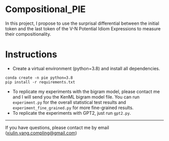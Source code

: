 # Compositional_PIE
In this project, I propose to use the surprisal differential between the initial token and the last token of the V-N Potential Idiom Expressions to measure their compositionality.

# Instructions
- Create a virtual environment (python=3.8) and install all dependencies.
```
conda create -n pie python=3.8
pip install -r requirements.txt
```
- To replicate my experiments with the bigram model, please contact me and I will send you the KenML bigram model file. You can run ```experiment.py``` for the overall statistical test results and ```experiment_fine_grained.py``` for more fine-grained results.
- To replicate the experiments with GPT2, just run ``gpt2.py``.

--------------------------------------------
If you have questions, please contact me by email (xiulin.yang.compling@gmail.com)
